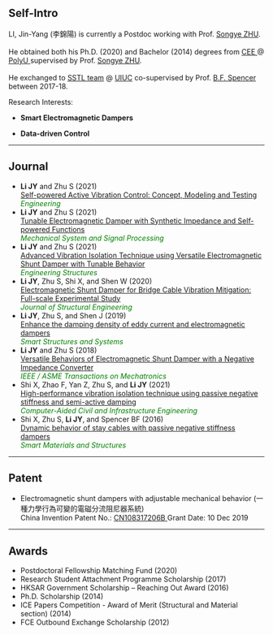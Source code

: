## Self-Intro

LI, Jin-Yang (李錦陽) is currently a Postdoc working with Prof. <a href="https://songyezhu.wixsite.com/mysite">Songye ZHU</a>.
<br><br>
He obtained both his Ph.D. (2020) and Bachelor (2014) degrees from <a href="https://www.polyu.edu.hk/en/cee/"> CEE </a> @ <a href="https://polyu.edu.hk/"> PolyU </a> supervised by Prof. <a href="https://songyezhu.wixsite.com/mysite">Songye ZHU</a>.
<br><br>
He exchanged to <a href="http://sstl.cee.illinois.edu/li_jinyang/"> SSTL team</a> @ <a href="https://illinois.edu/"> UIUC</a> co-supervised by Prof. <a href="https://cee.illinois.edu/directory/profile/bfs">B.F. Spencer</a> between 2017-18.

Research Interests: <br>
- **Smart Electromagnetic Dampers** <br>

- **Data-driven Control** <br>

---
## Journal
* **Li JY** and Zhu S (2021)<br>
<a href="https://doi.org/10.1016/j.eng.2021.03.022">Self-powered Active Vibration Control: Concept, Modeling and Testing </a><br>
<span style="color:green"> *Engineering*</span><br>
* **Li JY** and Zhu S (2021)<br>
<a href="https://doi.org/10.1016/j.ymssp.2021.107822">Tunable Electromagnetic Damper with Synthetic Impedance and Self-powered Functions</a><br>
<span style="color:green">*Mechanical System and Signal Processing*</span><br>
* **Li JY** and Zhu S (2021)<br>
<a href="https://doi.org/10.1016/j.engstruct.2021.112503">Advanced Vibration Isolation Technique using Versatile Electromagnetic Shunt Damper with Tunable Behavior</a><br>
<span style="color:green"> *Engineering Structures*</span> <br>
* **Li JY**, Zhu S, Shi X, and Shen W (2020)<br>
<a href="https://ascelibrary.org/doi/full/10.1061/%28ASCE%29ST.1943-541X.0002477">Electromagnetic Shunt Damper for Bridge Cable Vibration Mitigation: Full-scale Experimental Study</a><br>
<span style="color:green"> *Journal of Structural Engineering*</span> <br>
* **Li JY**, Zhu S, and Shen J (2019)<br>
<a href="https://doi.org/10.12989/sss.2019.24.1.015">Enhance the damping density of eddy current and electromagnetic dampers</a><br>
<span style="color:green"> *Smart Structures and Systems*</span> <br>
* **Li JY** and Zhu S (2018)<br>
<a href="https://ieeexplore.ieee.org/document/8309311">Versatile Behaviors of Electromagnetic Shunt Damper with a Negative Impedance Converter</a><br>
<span style="color:green"> *IEEE / ASME Transactions on Mechatronics*</span> <br>
* Shi X, Zhao F, Yan Z, Zhu S, and **Li JY** (2021)<br>
<a href="https://doi.org/10.1111/mice.12681">High-performance vibration isolation technique using passive negative stiffness and semi-active damping</a><br>
<span style="color:green"> *Computer-Aided Civil and Infrastructure Engineering*</span> <br>
* Shi X, Zhu S, **Li JY**, and Spencer BF (2016)<br>
<a href="https://iopscience.iop.org/article/10.1088/0964-1726/25/7/075044/meta">Dynamic behavior of stay cables with passive negative stiffness dampers</a><br>
<span style="color:green"> *Smart Materials and Structures*</span> <br>

---

## Patent
* Electromagnetic shunt dampers with adjustable mechanical behavior (一種力學行為可變的電磁分流阻尼器系統)<br>
China Invention Patent No.: <a href="https://patents.google.com/patent/CN108317206B">CN108317206B </a>  Grant Date: 10 Dec 2019

---
## Awards
* Postdoctoral Fellowship Matching Fund (2020)
* Research Student Attachment Programme Scholarship (2017)
* HKSAR Government Scholarship – Reaching Out Award (2016)
* Ph.D. Scholarship (2014)
* ICE Papers Competition - Award of Merit (Structural and Material section) (2014)
* FCE Outbound Exchange Scholarship (2012)
